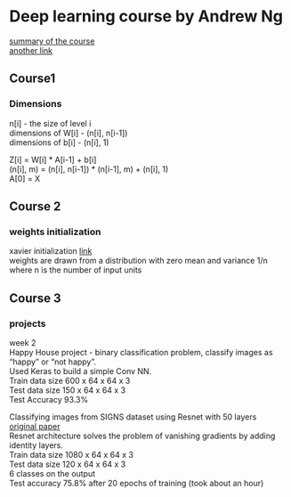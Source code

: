 # Deep learning course by Andrew Ng

[summary of the course](https://www.kdnuggets.com/2017/11/ng-deep-learning-specialization-21-lessons.html)  
[another link](https://towardsdatascience.com/thoughts-after-taking-the-deeplearning-ai-courses-8568f132153)

## Course1
### Dimensions

n[i] - the size of level i  
dimensions of W[i] - (n[i], n[i-1])  
dimensions of b[i] - (n[i], 1)  

Z[i] = W[i] * A[i-1] + b[i]  
(n[i], m) = (n[i], n[i-1]) * (n[i-1], m) + (n[i], 1)  
A[0] = X  

## Course 2
### weights initialization  
xavier initialization [link](http://andyljones.tumblr.com/post/110998971763/an-explanation-of-xavier-initialization)  
weights are drawn from a distribution with zero mean and variance 1/n where n is the number of input units

## Course 3
### projects

week 2  
Happy House project - binary classification problem, classify images as “happy” or “not happy”.  
Used Keras to build a simple Conv NN.  
Train data size 600 x 64 x 64 x 3  
Test data size 150 x 64 x 64 x 3  
Test Accuracy 93.3%  
  
Classifying images from SIGNS dataset using Resnet with 50 layers  
[original paper](https://arxiv.org/pdf/1512.03385.pdf)  
Resnet architecture solves the problem of vanishing gradients by adding identity layers.  
Train data size 1080 x 64 x 64 x 3  
Test data size 120 x 64 x 64 x 3  
6 classes on the output  
Test accuracy 75.8% after 20 epochs of training (took about an hour)
